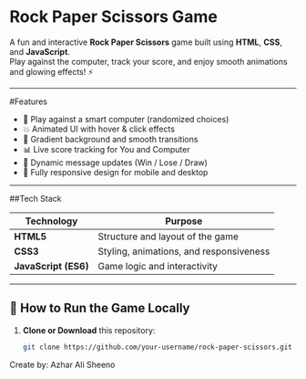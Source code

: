 # Rock Paper Scissors Game 

A fun and interactive **Rock Paper Scissors** game built using **HTML**, **CSS**, and **JavaScript**.  
Play against the computer, track your score, and enjoy smooth animations and glowing effects! ⚡

---

#Features

- 🧠 Play against a smart computer (randomized choices)
- 💥 Animated UI with hover & click effects
- 🌈 Gradient background and smooth transitions
- 📊 Live score tracking for You and Computer
- 💬 Dynamic message updates (Win / Lose / Draw)
- 📱 Fully responsive design for mobile and desktop

---

##Tech Stack

| Technology | Purpose |
|-------------|----------|
| **HTML5** | Structure and layout of the game |
| **CSS3** | Styling, animations, and responsiveness |
| **JavaScript (ES6)** | Game logic and interactivity |

---

## 🚀 How to Run the Game Locally

1. **Clone or Download** this repository:
   ```bash
   git clone https://github.com/your-username/rock-paper-scissors.git

Create by: Azhar Ali Sheeno


